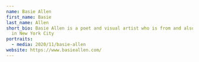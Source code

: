 ```yaml
---
name: Basie Allen
first_name: Basie
last_name: Allen
short_bio: Basie Allen is a poet and visual artist who is from and also is lives
  in New York City
portraits:
  - media: 2020/11/basie-allen
website: https://www.basieallen.com/
---
```

